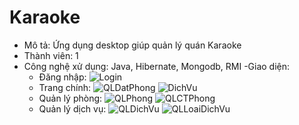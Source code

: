 # Karaoke
- Mô tả: Ứng dụng desktop giúp quản lý quán Karaoke
- Thành viên: 1
- Công nghệ xử dụng: Java, Hibernate, Mongodb, RMI
-Giao diện:
  + Đăng nhập:
    ![Login](https://user-images.githubusercontent.com/75231764/218382301-b0c5a1ad-0735-4753-be92-69845bf7ff90.png)
  + Trang chính:
    ![QLDatPhong](https://user-images.githubusercontent.com/75231764/218382377-5ae7c969-b438-4c9b-833c-3ae1dfb767f6.png)
    ![DichVu](https://user-images.githubusercontent.com/75231764/218382388-c2c8fbc1-594f-4909-b0f5-53b5a89cd59b.png)
  + Quản lý phòng:
    ![QLPhong](https://user-images.githubusercontent.com/75231764/218382450-cdd7a11d-687d-4c38-93a4-352cf32cb025.png)
    ![QLCTPhong](https://user-images.githubusercontent.com/75231764/218382458-41d41b4f-52b1-4a6c-ad14-3c0af57b5df2.png)
  + Quản lý dịch vụ:
    ![QLDichVu](https://user-images.githubusercontent.com/75231764/218382500-0249743b-3f02-425e-8a0f-7eca1ab23317.png)
    ![QLLoaiDichVu](https://user-images.githubusercontent.com/75231764/218382510-b35c418c-55a9-4b89-877e-19f2ce2b1e50.png)

